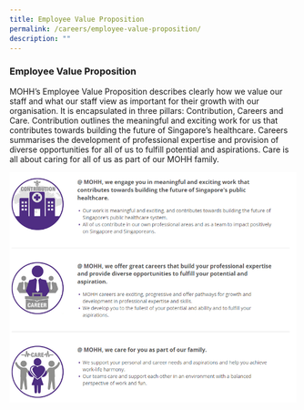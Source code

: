 ```yaml
---
title: Employee Value Proposition
permalink: /careers/employee-value-proposition/
description: ""
---
```

### Employee Value Proposition

MOHH’s Employee Value Proposition describes clearly how we value our staff and what our staff view as important for their growth with our organisation. It is encapsulated in three pillars: Contribution, Careers and Care. Contribution outlines the meaningful and exciting work for us that contributes towards building the future of Singapore’s healthcare. Careers summarises the development of professional expertise and provision of diverse opportunities for all of us to fulfill potential and aspirations. Care is all about caring for all of us as part of our MOHH family.​

![](/images/employee-value-proposition.png)

